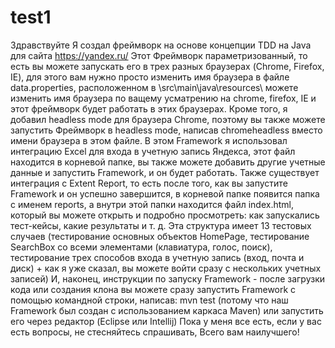 # test1
Здравствуйте
Я создал фреймворк на основе концепции TDD на Java для сайта https://yandex.ru/
Этот Фреймворк параметризованный, то есть вы можете запускать его в трех разных браузерах (Chrome, Firefox, IE), для этого вам нужно просто изменить имя браузера в файле data.properties, расположенном в \src\main\java\resources\ можете изменить имя браузера по ващему усматрению на chrome, firefox, IE и этот фреймворк будет работать в этих браузерах. Кроме того, я добавил headless mode для браузера Chrome, поэтому вы также можете запустить Фреймворк в headless mode, написав chromeheadless вместо имени браузера в этом файле.
В этом Framework я использовал интеграцию Excel для входа в учетную запись Яндекса, этот файл находится в корневой папке, вы также можете добавить другие учетные данные и запустить Framework, и он будет работать.
Также существует интеграция с Extent Report, то есть после того, как вы запустите Framework и он успешно завершится, в корневой папке появится папка с именем reports, а внутри этой папки находится файл index.html, который вы можете открыть и подробно просмотреть: как запускались тест-кейсы, какие результаты и т. д.
Эта структура имеет 13 тестовых случаев (тестирование основных объектов HomePage, тестирование SearchBox со всеми элементами (клавиатура, голос, поиск), тестирование трех способов входа в учетную запись (вход, почта и диск) + как я уже сказал, вы можете войти сразу с нескольких учетных записей)
И, наконец, инструкции по запуску Framework - после загрузки кода или создания клона вы можете сразу запустить Framework с помощью командной строки, написав: mvn test (потому что наш Framework был создан с использованием каркаса Maven) или запустить его через редактор (Eclipse или Intellij)
Пока у меня все есть, если у вас есть вопросы, не стесняйтесь спрашивать, Всего вам наилучшего!
